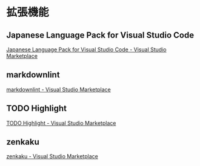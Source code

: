 # 拡張機能

## Japanese Language Pack for Visual Studio Code

[Japanese Language Pack for Visual Studio Code - Visual Studio Marketplace](https://marketplace.visualstudio.com/items?itemName=MS-CEINTL.vscode-language-pack-ja)

## markdownlint

[markdownlint - Visual Studio Marketplace](https://marketplace.visualstudio.com/items?itemName=DavidAnson.vscode-markdownlint)

## TODO Highlight

[TODO Highlight - Visual Studio Marketplace](https://marketplace.visualstudio.com/items?itemName=wayou.vscode-todo-highlight)

## zenkaku

[zenkaku - Visual Studio Marketplace](https://marketplace.visualstudio.com/items?itemName=mosapride.zenkaku)